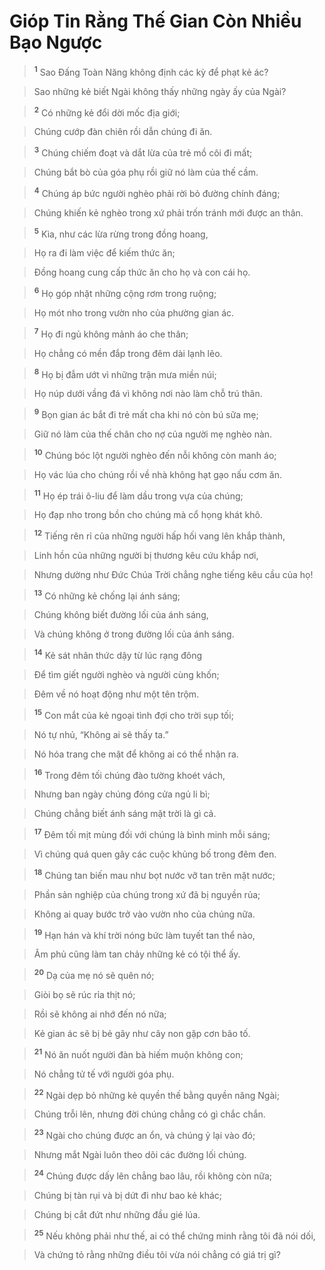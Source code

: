 

# Gióp Tin Rằng Thế Gian Còn Nhiều Bạo Ngược

> <sup><b>1</b></sup> Sao Đấng Toàn Năng không định các kỳ để phạt kẻ ác?
>


> Sao những kẻ biết Ngài không thấy những ngày ấy của Ngài?
>


> <sup><b>2</b></sup> Có những kẻ đổi dời mốc địa giới;
>


> Chúng cướp đàn chiên rồi dẫn chúng đi ăn.
>


> <sup><b>3</b></sup> Chúng chiếm đoạt và dắt lừa của trẻ mồ côi đi mất;
>


> Chúng bắt bò của góa phụ rồi giữ nó làm của thế cầm.
>


> <sup><b>4</b></sup> Chúng áp bức người nghèo phải rời bỏ đường chính đáng;
>


> Chúng khiến kẻ nghèo trong xứ phải trốn tránh mới được an thân.
>


> <sup><b>5</b></sup> Kìa, như các lừa rừng trong đồng hoang,
>


> Họ ra đi làm việc để kiếm thức ăn;
>


> Đồng hoang cung cấp thức ăn cho họ và con cái họ.
>


> <sup><b>6</b></sup> Họ góp nhặt những cộng rơm trong ruộng;
>


> Họ mót nho trong vườn nho của phường gian ác.
>


> <sup><b>7</b></sup> Họ đi ngủ không mảnh áo che thân;
>


> Họ chẳng có mền đắp trong đêm dài lạnh lẽo.
>


> <sup><b>8</b></sup> Họ bị đẫm ướt vì những trận mưa miền núi;
>


> Họ núp dưới vầng đá vì không nơi nào làm chỗ trú thân.
>


> <sup><b>9</b></sup> Bọn gian ác bắt đi trẻ mất cha khi nó còn bú sữa mẹ;
>


> Giữ nó làm của thế chân cho nợ của người mẹ nghèo nàn.
>


> <sup><b>10</b></sup> Chúng bóc lột người nghèo đến nỗi không còn manh áo;
>


> Họ vác lúa cho chúng rồi về nhà không hạt gạo nấu cơm ăn.
>


> <sup><b>11</b></sup> Họ ép trái ô-liu để làm dầu trong vựa của chúng;
>


> Họ đạp nho trong bồn cho chúng mà cổ họng khát khô.
>


> <sup><b>12</b></sup> Tiếng rên rỉ của những người hấp hối vang lên khắp thành,
>


> Linh hồn của những người bị thương kêu cứu khắp nơi,
>


> Nhưng dường như Đức Chúa Trời chẳng nghe tiếng kêu cầu của họ!
>


> <sup><b>13</b></sup> Có những kẻ chống lại ánh sáng;
>


> Chúng không biết đường lối của ánh sáng,
>


> Và chúng không ở trong đường lối của ánh sáng.
>


> <sup><b>14</b></sup> Kẻ sát nhân thức dậy từ lúc rạng đông
>


> Để tìm giết người nghèo và người cùng khốn;
>


> Đêm về nó hoạt động như một tên trộm.
>


> <sup><b>15</b></sup> Con mắt của kẻ ngoại tình đợi cho trời sụp tối;
>


> Nó tự nhủ, “Không ai sẽ thấy ta.”
>


> Nó hóa trang che mặt để không ai có thể nhận ra.
>


> <sup><b>16</b></sup> Trong đêm tối chúng đào tường khoét vách,
>


> Nhưng ban ngày chúng đóng cửa ngủ li bì;
>


> Chúng chẳng biết ánh sáng mặt trời là gì cả.
>


> <sup><b>17</b></sup> Đêm tối mịt mùng đối với chúng là bình minh mỗi sáng;
>


> Vì chúng quá quen gây các cuộc khủng bố trong đêm đen.
>


> <sup><b>18</b></sup> Chúng tan biến mau như bọt nước vỡ tan trên mặt nước;
>


> Phần sản nghiệp của chúng trong xứ đã bị nguyền rủa;
>


> Không ai quay bước trở vào vườn nho của chúng nữa.
>


> <sup><b>19</b></sup> Hạn hán và khí trời nóng bức làm tuyết tan thể nào,
>


> Âm phủ cũng làm tan chảy những kẻ có tội thể ấy.
>


> <sup><b>20</b></sup> Dạ của mẹ nó sẽ quên nó;
>


> Giòi bọ sẽ rúc rỉa thịt nó;
>


> Rồi sẽ không ai nhớ đến nó nữa;
>


> Kẻ gian ác sẽ bị bẻ gãy như cây non gặp cơn bão tố.
>


> <sup><b>21</b></sup> Nó ăn nuốt người đàn bà hiếm muộn không con;
>


> Nó chẳng tử tế với người góa phụ.
>


> <sup><b>22</b></sup> Ngài dẹp bỏ những kẻ quyền thế bằng quyền năng Ngài;
>


> Chúng trỗi lên, nhưng đời chúng chẳng có gì chắc chắn.
>


> <sup><b>23</b></sup> Ngài cho chúng được an ổn, và chúng ỷ lại vào đó;
>


> Nhưng mắt Ngài luôn theo dõi các đường lối chúng.
>


> <sup><b>24</b></sup> Chúng được dấy lên chẳng bao lâu, rồi không còn nữa;
>


> Chúng bị tàn rụi và bị dứt đi như bao kẻ khác;
>


> Chúng bị cắt đứt như những đầu gié lúa.
>


> <sup><b>25</b></sup> Nếu không phải như thế, ai có thể chứng minh rằng tôi đã nói dối,
>


> Và chứng tỏ rằng những điều tôi vừa nói chẳng có giá trị gì?
>


